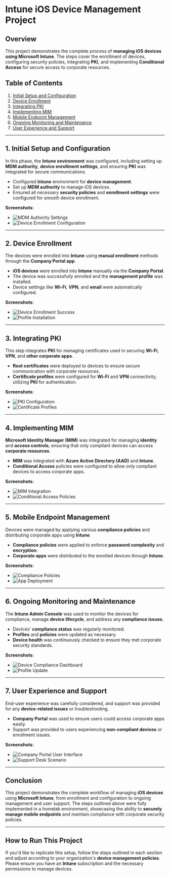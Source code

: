 # Intune iOS Device Management Project

## Overview
This project demonstrates the complete process of **managing iOS devices using Microsoft Intune**. The steps cover the enrollment of devices, configuring security policies, integrating **PKI**, and implementing **Conditional Access** for secure access to corporate resources.

## Table of Contents
1. [Initial Setup and Configuration](#1-initial-setup-and-configuration)
2. [Device Enrollment](#2-device-enrollment)
3. [Integrating PKI](#3-integrating-pki)
4. [Implementing MIM](#4-implementing-mim)
5. [Mobile Endpoint Management](#5-mobile-endpoint-management)
6. [Ongoing Monitoring and Maintenance](#6-ongoing-monitoring-and-maintenance)
7. [User Experience and Support](#7-user-experience-and-support)

---

## 1. Initial Setup and Configuration
In this phase, the **Intune environment** was configured, including setting up **MDM authority**, **device enrollment settings**, and ensuring **PKI** was integrated for secure communications.

- Configured **Intune** environment for **device management**.
- Set up **MDM authority** to manage iOS devices.
- Ensured all necessary **security policies** and **enrollment settings** were configured for smooth device enrollment.

**Screenshots**: 
- ![MDM Authority Settings](./images/mdm_authority_settings.png)
- ![Device Enrollment Configuration](./images/device_enrollment_configuration.png)

---

## 2. Device Enrollment
The devices were enrolled into **Intune** using **manual enrollment** methods through the **Company Portal app**.

- **iOS devices** were enrolled into **Intune** manually via the **Company Portal**.
- The device was successfully enrolled and the **management profile** was installed.
- Device settings like **Wi-Fi**, **VPN**, and **email** were automatically configured.

**Screenshots**:
- ![Device Enrollment Success](./images/device_enrollment_success.png)
- ![Profile Installation](./images/profile_installation.png)

---

## 3. Integrating PKI
This step integrates **PKI** for managing certificates used in securing **Wi-Fi**, **VPN**, and **other corporate apps**.

- **Root certificates** were deployed to devices to ensure secure communication with corporate resources.
- **Certificate profiles** were configured for **Wi-Fi** and **VPN** connectivity, utilizing **PKI** for authentication.

**Screenshots**:
- ![PKI Configuration](./images/pki_configuration.png)
- ![Certificate Profiles](./images/certificate_profiles.png)

---

## 4. Implementing MIM
**Microsoft Identity Manager (MIM)** was integrated for managing **identity** and **access controls**, ensuring that only compliant devices can access **corporate resources**.

- **MIM** was integrated with **Azure Active Directory (AAD)** and **Intune**.
- **Conditional Access** policies were configured to allow only compliant devices to access corporate apps.

**Screenshots**:
- ![MIM Integration](./images/mim_integration.png)
- ![Conditional Access Policies](./images/conditional_access_policies.png)

---

## 5. Mobile Endpoint Management
Devices were managed by applying various **compliance policies** and distributing corporate apps using **Intune**.

- **Compliance policies** were applied to enforce **password complexity** and **encryption**.
- **Corporate apps** were distributed to the enrolled devices through **Intune**.

**Screenshots**:
- ![Compliance Policies](./images/compliance_policies.png)
- ![App Deployment](./images/app_deployment.png)

---

## 6. Ongoing Monitoring and Maintenance
The **Intune Admin Console** was used to monitor the devices for compliance, manage **device lifecycle**, and address any **compliance issues**.

- Devices' **compliance status** was regularly monitored.
- **Profiles** and **policies** were updated as necessary.
- **Device health** was continuously checked to ensure they met corporate security standards.

**Screenshots**:
- ![Device Compliance Dashboard](./images/device_compliance_dashboard.png)
- ![Profile Update](./images/profile_update.png)

---

## 7. User Experience and Support
End-user experience was carefully considered, and support was provided for any **device-related issues** or troubleshooting.

- **Company Portal** was used to ensure users could access corporate apps easily.
- Support was provided to users experiencing **non-compliant devices** or enrollment issues.

**Screenshots**:
- ![Company Portal User Interface](./images/company_portal_user_interface.png)
- ![Support Desk Scenario](./images/support_desk_scenario.png)

---

## Conclusion
This project demonstrates the complete workflow of managing **iOS devices** using **Microsoft Intune**, from enrollment and configuration to ongoing management and user support. The steps outlined above were fully implemented in a homelab environment, showcasing the ability to **securely manage mobile endpoints** and maintain compliance with corporate security policies.

---

## How to Run This Project
If you'd like to replicate this setup, follow the steps outlined in each section and adjust according to your organization's **device management policies**. Please ensure you have an **Intune** subscription and the necessary permissions to manage devices.

